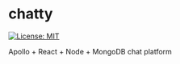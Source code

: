 # chatty
[![License: MIT](https://img.shields.io/badge/License-MIT-yellow.svg)](https://opensource.org/licenses/MIT)

Apollo + React + Node + MongoDB chat platform

